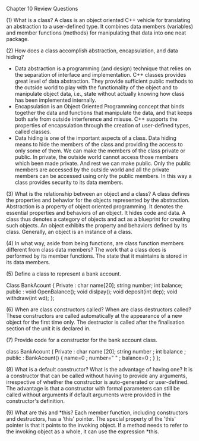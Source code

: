 Chapter 10 Review Questions

(1)	What is a class?
A class is an object oriented C++ vehicle for translating an abstraction to a user-defined type. It combines data members (variables) and member functions (methods) for manipulating that data into one neat package.

(2)	How does a class accomplish abstraction, encapsulation, and data hiding?
-	Data abstraction is a programming (and design) technique that relies on the separation of interface and implementation.  C++ classes provides great level of data abstraction. They provide sufficient public methods to the outside world to play with the functionality of the object and to manipulate object data, i.e., state without actually knowing how class has been implemented internally.
-	Encapsulation is an Object Oriented Programming concept that binds together the data and functions that manipulate the data, and that keeps both safe from outside interference and misuse. C++ supports the properties of encapsulation through the creation of user-defined types, called classes. 
-	Data hiding is one of the important aspects of a class. Data hiding means to hide the members of the class and providing the access to only some of them. We can make the members of the class private or public. In private, the outside world cannot access those members which been made private. And rest we can make public. Only the public members are accessed by the outside world and all the private members can be accessed using only the public members. In this way a class provides security to its data members.

(3)	What is the relationship between an object and a class?
A class defines the properties and behavior for the objects represented by the abstraction. Abstraction is a property of object oriented programming. It denotes the essential properties and behaviors of an object. It hides code and data. A class thus denotes a category of objects and act as a blueprint for creating such objects. An object exhibits the property and behaviors defined by its class. Generally, an object is an instance of a class.

(4)	In what way, aside from being functions, are class function members different from class data members?
The work that a class does is performed by its member functions. The state that it maintains is stored in its data members.

(5)	Define a class to represent a bank account.

Class BankAcount
{
Private :
char name[20];
string number;
int balance;
public :
void OpenBalance();
void dislpay();
void deposit(int dep);
void withdraw(int wd);
};


(6)	When are class constructors called? When are class destructors called?
These constructors are called automatically at the appearance of a new object for the first time only. The destructor is called after the finalisation section of the unit it is declared in.

(7)	Provide code for a constructor for the bank account class.

class BankAcount
(
Private :
char name [20];
string number ;
int balance ;
public :
BankAcount()
{ name=0 ; number="  " ; balance=0 ; }
};
  
        


(8)	What is a default constructor? What is the advantage of having one?
It is a constructor that can be called without having to provide any arguments, irrespective of whether the constructor is auto-generated or user-defined. The advantage is that a constructor with formal parameters can still be called without arguments if default arguments were provided in the constructor's definition.

(9)	What are this and *this?
Each member function, including constructors and destructors, has a 'this' pointer. The special property of the 'this' pointer is that it points to the invoking object. If a method needs to refer to the invoking object as a whole, it can use the expression *this.



